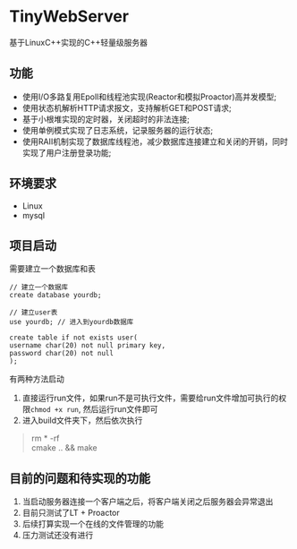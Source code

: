 # TinyWebServer

基于LinuxC++实现的C++轻量级服务器

## 功能
* 使用I/O多路复用Epoll和线程池实现(Reactor和模拟Proactor)高并发模型;
* 使用状态机解析HTTP请求报文，支持解析GET和POST请求;
* 基于小根堆实现的定时器，关闭超时的非法连接;
* 使用单例模式实现了日志系统，记录服务器的运行状态;
* 使用RAII机制实现了数据库线程池，减少数据库连接建立和关闭的开销，同时实现了用户注册登录功能;

## 环境要求
* Linux
* mysql

## 项目启动
需要建立一个数据库和表
```
// 建立一个数据库
create database yourdb;

// 建立user表
use yourdb; // 进入到yourdb数据库

create table if not exists user(
username char(20) not null primary key,
password char(20) not null
);
```

有两种方法启动
1. 直接运行run文件，如果run不是可执行文件，需要给run文件增加可执行的权限`chmod +x run`, 然后运行run文件即可
2. 进入build文件夹下，然后依次执行
> rm * -rf                       
cmake .. && make


## 目前的问题和待实现的功能
1. 当启动服务器连接一个客户端之后，将客户端关闭之后服务器会异常退出
2. 目前只测试了LT + Proactor
3. 后续打算实现一个在线的文件管理的功能
4. 压力测试还没有进行

